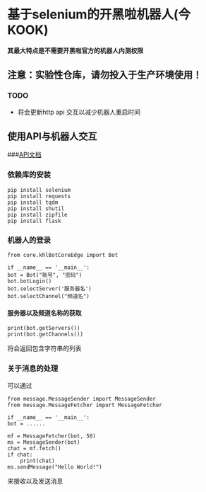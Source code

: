 # 基于selenium的开黑啦机器人(今KOOK)  
**其最大特点是不需要开黑啦官方的机器人内测权限**  
  
## 注意：实验性仓库，请勿投入于生产环境使用！ 
  
### TODO  
+ 将会更新http api 交互以减少机器人重启时间

## 使用API与机器人交互  
  
###[API文档](https://github.com/PlumeIS/khlBot/blob/main/core/httpApi.md)
  
### 依赖库的安装  
    pip install selenium
    pip install requests
    pip install tqdm
    pip install shutil
    pip install zipfile
    pip install flask
  
### 机器人的登录 
    from core.khlBotCoreEdge import Bot
    
    if __name__ == '__main__':
    bot = Bot("账号", "密码")
    bot.botLogin()
    bot.selectServer('服务器名')
    bot.selectChannel("频道名")
  
#### 服务器以及频道名称的获取 
    print(bot.getServers())
    print(bot.getChannels())  
将会返回包含字符串的列表  
  
### 关于消息的处理  
可以通过  
  
    from message.MessageSender import MessageSender
    from message.MessageFetcher import MessageFetcher
    
    if __name__ == '__main__':
    bot = ......
    
    mf = MessageFetcher(bot, 50)
    ms = MessageSender(bot)
    chat = mf.fetch()
    if chat:
        print(chat)
    ms.sendMessage("Hello World!")
  
来接收以及发送消息  
  
